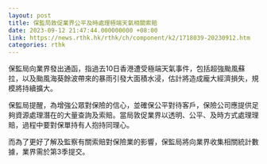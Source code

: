 ```yaml
---
layout: post
title: 保監局敦促業界公平及時處理極端天氣相關索賠
date: 2023-09-12 21:47:44.000000000 +08:00
link: https://news.rthk.hk/rthk/ch/component/k2/1718039-20230912.htm
categories: rthk
---
```


保監局向業界發出通函，指過去10日香港遭受極端天氣事件，包括超強颱風蘇拉，以及颱風海葵餘波帶來的暴雨引發大面積水浸，估計將造成龐大經濟損失，規模將持續擴大。

保監局提醒，為增強公眾對保險的信心，並確保公平對待客戶，保險公司應提供足夠資源處理潛在的大量查詢及索賠。當局敦促業界以透明、公平、及時方式處理理賠，過程中要對保單持有人抱持同理心。

而為了更好了解及監察有關索賠對保險業的影響，保監局將向業界收集相關統計數據，業界需於第3季提交。
